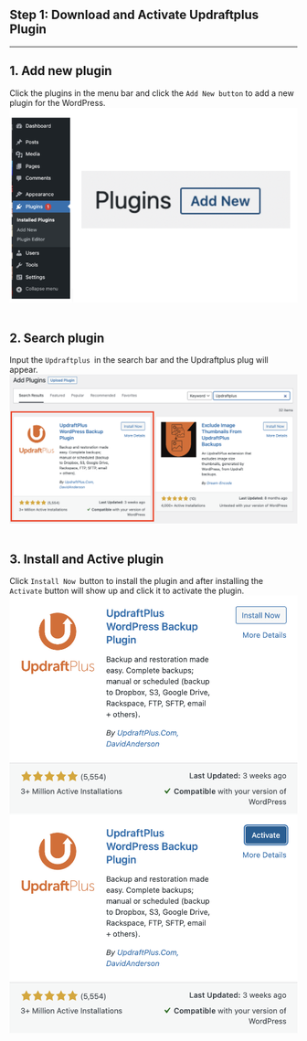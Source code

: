 ## **Step 1: Download and Activate Updraftplus Plugin**
---
## 1. Add new plugin
Click the plugins in the menu bar and click the `Add New button` to add a new plugin for the WordPress.
![Image](./assets/2FA_WordpressLeftBar.png)
<br></br>

## 2. Search plugin
Input the `Updraftplus `in the search bar and the Updraftplus plug will appear.
![Image](./assets/upSearch.png)
<br></br>

## 3. Install and Active plugin
Click `Install Now `button to install the plugin and after installing the `Activate` button will show up and click it to activate the plugin.
![Image](./assets/upInstall.png)
![Image](./assets/upActive.png)